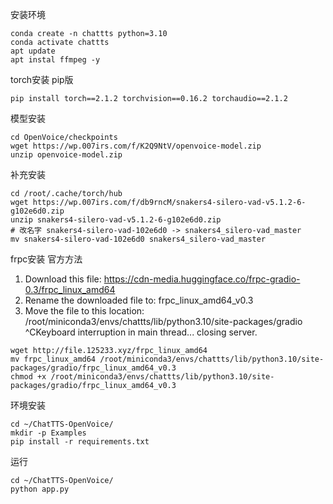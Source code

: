 安装环境

```shell
conda create -n chattts python=3.10
conda activate chattts
apt update
apt instal ffmpeg -y
```

torch安装 pip版
```shell
pip install torch==2.1.2 torchvision==0.16.2 torchaudio==2.1.2
```

模型安装
```shell
cd OpenVoice/checkpoints
wget https://wp.007irs.com/f/K2Q9NtV/openvoice-model.zip
unzip openvoice-model.zip
```

补充安装
```shell
cd /root/.cache/torch/hub
wget https://wp.007irs.com/f/db9rncM/snakers4-silero-vad-v5.1.2-6-g102e6d0.zip
unzip snakers4-silero-vad-v5.1.2-6-g102e6d0.zip
# 改名字 snakers4-silero-vad-102e6d0 -> snakers4_silero-vad_master
mv snakers4-silero-vad-102e6d0 snakers4_silero-vad_master
```

frpc安装
官方方法
1. Download this file: https://cdn-media.huggingface.co/frpc-gradio-0.3/frpc_linux_amd64
2. Rename the downloaded file to: frpc_linux_amd64_v0.3
3. Move the file to this location: /root/miniconda3/envs/chattts/lib/python3.10/site-packages/gradio
^CKeyboard interruption in main thread... closing server.
```shell
wget http://file.125233.xyz/frpc_linux_amd64
mv frpc_linux_amd64 /root/miniconda3/envs/chattts/lib/python3.10/site-packages/gradio/frpc_linux_amd64_v0.3
chmod +x /root/miniconda3/envs/chattts/lib/python3.10/site-packages/gradio/frpc_linux_amd64_v0.3
```

环境安装
```shell
cd ~/ChatTTS-OpenVoice/
mkdir -p Examples
pip install -r requirements.txt
```

运行
```shell
cd ~/ChatTTS-OpenVoice/
python app.py
```